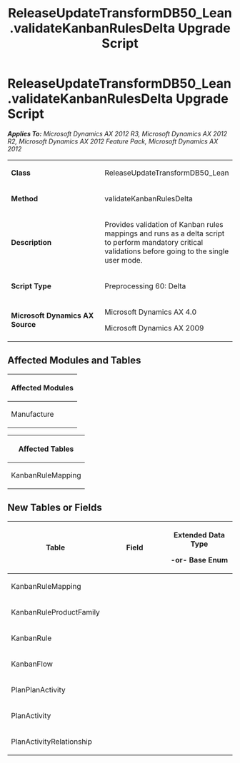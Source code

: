 ﻿---
title: ReleaseUpdateTransformDB50_Lean.validateKanbanRulesDelta Upgrade Script
TOCTitle: ReleaseUpdateTransformDB50_Lean.validateKanbanRulesDelta Upgrade Script
ms:assetid: 57e2d080-fbf7-a83e-3e8a-da081e69e7d9
ms:mtpsurl: https://msdn.microsoft.com/en-us/library/JJ736221(v=AX.60)
ms:contentKeyID: 49708397
ms.date: 05/18/2015
mtps_version: v=AX.60
---

# ReleaseUpdateTransformDB50\_Lean.validateKanbanRulesDelta Upgrade Script 


_**Applies To:** Microsoft Dynamics AX 2012 R3, Microsoft Dynamics AX 2012 R2, Microsoft Dynamics AX 2012 Feature Pack, Microsoft Dynamics AX 2012_

<table>
<colgroup>
<col style="width: 50%" />
<col style="width: 50%" />
</colgroup>
<tbody>
<tr class="odd">
<td><p><strong>Class</strong></p></td>
<td><p>ReleaseUpdateTransformDB50_Lean</p></td>
</tr>
<tr class="even">
<td><p><strong>Method</strong></p></td>
<td><p>validateKanbanRulesDelta</p></td>
</tr>
<tr class="odd">
<td><p><strong>Description</strong></p></td>
<td><p>Provides validation of Kanban rules mappings and runs as a delta script to perform mandatory critical validations before going to the single user mode.</p></td>
</tr>
<tr class="even">
<td><p><strong>Script Type</strong></p></td>
<td><p>Preprocessing 60: Delta</p></td>
</tr>
<tr class="odd">
<td><p><strong>Microsoft Dynamics AX Source</strong></p></td>
<td><p>Microsoft Dynamics AX 4.0</p>
<p>Microsoft Dynamics AX 2009</p></td>
</tr>
</tbody>
</table>


## Affected Modules and Tables

<table>
<colgroup>
<col style="width: 100%" />
</colgroup>
<thead>
<tr class="header">
<th><p>Affected Modules</p></th>
</tr>
</thead>
<tbody>
<tr class="odd">
<td><p>Manufacture</p></td>
</tr>
</tbody>
</table>


<table>
<colgroup>
<col style="width: 100%" />
</colgroup>
<thead>
<tr class="header">
<th><p>Affected Tables</p></th>
</tr>
</thead>
<tbody>
<tr class="odd">
<td><p>KanbanRuleMapping</p></td>
</tr>
</tbody>
</table>


## New Tables or Fields

<table>
<colgroup>
<col style="width: 33%" />
<col style="width: 33%" />
<col style="width: 33%" />
</colgroup>
<thead>
<tr class="header">
<th><p>Table</p></th>
<th><p>Field</p></th>
<th><p>Extended Data Type</p>
<p>-or- Base Enum</p></th>
</tr>
</thead>
<tbody>
<tr class="odd">
<td><p>KanbanRuleMapping</p></td>
<td><p></p></td>
<td><p></p></td>
</tr>
<tr class="even">
<td><p>KanbanRuleProductFamily</p></td>
<td><p></p></td>
<td><p></p></td>
</tr>
<tr class="odd">
<td><p>KanbanRule</p></td>
<td><p></p></td>
<td><p></p></td>
</tr>
<tr class="even">
<td><p>KanbanFlow</p></td>
<td><p></p></td>
<td><p></p></td>
</tr>
<tr class="odd">
<td><p>PlanPlanActivity</p></td>
<td><p></p></td>
<td><p></p></td>
</tr>
<tr class="even">
<td><p>PlanActivity</p></td>
<td><p></p></td>
<td><p></p></td>
</tr>
<tr class="odd">
<td><p>PlanActivityRelationship</p></td>
<td><p></p></td>
<td><p></p></td>
</tr>
</tbody>
</table>

  


